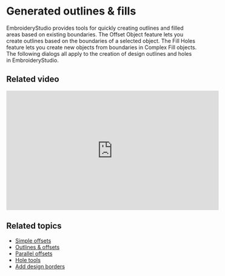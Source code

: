 # Generated outlines & fills

EmbroideryStudio provides tools for quickly creating outlines and filled areas based on existing boundaries. The Offset Object feature lets you create outlines based on the boundaries of a selected object. The Fill Holes feature lets you create new objects from boundaries in Complex Fill objects. The following dialogs all apply to the creation of design outlines and holes in EmbroideryStudio.

## Related video

<iframe src="https://www.youtube.com/embed/tFPqBZ9O9V0" frameborder="0" 
		 allow="accelerometer; autoplay; encrypted-media; gyroscope; picture-in-picture" 
		 allowfullscreen="" style="width: 560px; height: 315px;">
<p>&#160;</p>
</iframe>

## Related topics

- [Simple offsets](Simple_offsets)
- [Outlines & offsets](Outlines_offsets)
- [Parallel offsets](Parallel_offsets)
- [Hole tools](Hole_tools)
- [Add design borders](Add_design_borders)
